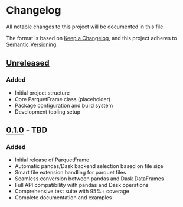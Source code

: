 # Changelog

All notable changes to this project will be documented in this file.

The format is based on [Keep a Changelog](https://keepachangelog.com/en/1.0.0/),
and this project adheres to [Semantic Versioning](https://semver.org/spec/v2.0.0.html).

## [Unreleased]

### Added
- Initial project structure
- Core ParquetFrame class (placeholder)
- Package configuration and build system
- Development tooling setup

## [0.1.0] - TBD

### Added
- Initial release of ParquetFrame
- Automatic pandas/Dask backend selection based on file size
- Smart file extension handling for parquet files
- Seamless conversion between pandas and Dask DataFrames
- Full API compatibility with pandas and Dask operations
- Comprehensive test suite with 95%+ coverage
- Complete documentation and examples

[Unreleased]: https://github.com/yourusername/parquetframe/compare/v0.1.0...HEAD
[0.1.0]: https://github.com/yourusername/parquetframe/releases/tag/v0.1.0